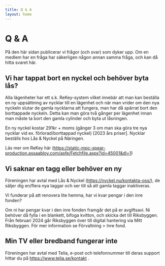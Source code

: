 ```yaml
---
title: Q & A
layout: home
---
```


# Q & A

På den här sidan publicerar vi frågor (och svar) som dyker upp. Om en medlem har en fråga har säkerligen någon annan samma fråga, och kan då hitta svaret här.

## Vi har tappat bort en nyckel och behöver byta lås?

Alla lägenheter har ett s.k. ReKey-system vilket innebär att man kan beställa en ny uppsättning av nycklar till en lägenhet och när man vrider om den nya nyckeln slutar de gamla nycklarna att fungera, man har då spärrat bort den borttappade nyckeln. Detta kan man göra två gånger per lägenhet innan man måste ta bort den gamla cylinder och byta ut låsningen.  

En ny nyckel kostar 291kr + moms (gånger 3 om man ska göra tre nya nycklar vid ex. förlorad/borttappad nyckel) [2023 års priser]. Nycklar beställs hos Lås & Nyckel på Näringen.  

Läs mer om ReKey här (https://static-mpc-spear-production.assaabloy.com/asfe/Fetchfile.aspx?id=45001&dl=1)  

## Vi saknar en tagg eller behöver en ny

Föreningen har avtal med Lås & Nyckel (https://nyckel.nu/kontakta-oss/), de säljer dig en/flera nya taggar och ser till så att gamla taggar inaktiveras.  

Vi funderar på att renovera lite hemma, har vi kvar pengar i den inre fonden?  

Om ni har pengar kvar i den inre fonden framgår det på er avgiftsavi. Ni behöver då fylla i en blankett, bifoga kvitton, och skicka det till Riksbyggen. Från februari 2024 går Riksbyggen över till digital hantering via Mitt Riksbyggen. För mer information se Förvaltning > Inre fond.  

## Min TV eller bredband fungerar inte

Föreningen har avtal med Telia, e-post och telefonnummer till deras support hittar du på https://www.telia.se/kontakt .  